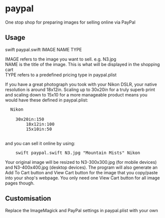 # paypal
One stop shop for preparing images for selling online via PayPal

## Usage
swift paypal.swift IMAGE NAME TYPE

IMAGE refers to the image you want to sell. e.g. N3.jpg  
NAME is the title of the image. This is what will be displayed in the shopping cart  
TYPE refers to a predefined pricing type in paypal.plist

If you have a great photograph you took with your Nikon DSLR, your native resolution is around 18x12in. Scaling up to 30x20in for a truly superb print and scaling down to 15x10 for a more manageable product means you would have these defined in paypal.plist:

<pre>
  <key>Nikon</key>
  <array>
  	<string>30x20in:150</string>
		<string>18x12in:100</string>
		<string>15x10in:50</string>
  </array>
</pre>

and you can sell it online by using:

<pre>
	swift paypal.swift N3.jpg "Mountain Mists" Nikon
</pre>

Your original image will be resized to N3-300x300.jpg (for mobile devices) and N3-400x400.jpg (desktop devices). The program will also generate an Add To Cart button and View Cart button for the image that you copy/paste into your shop's webpage. You only need one View Cart button for all image pages though.

## Customisation
Replace the ImageMagick and PayPal settings in paypal.plist with your own
